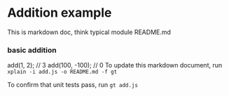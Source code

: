 # Addition example

This is markdown doc, think typical module README.md

### basic addition

  add(1, 2); // 3
  add(100, -100); // 0
To update this markdown document, run `xplain -i add.js -o README.md -f gt`

To confirm that unit tests pass, run `gt add.js`